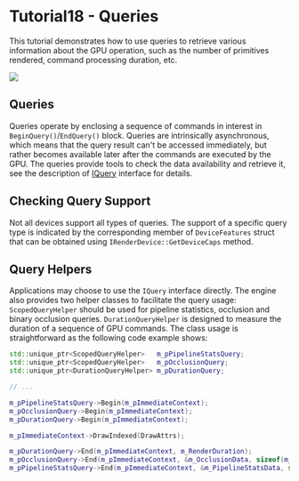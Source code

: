 # Tutorial18 - Queries

This tutorial demonstrates how to use queries to retrieve various information about
the GPU operation, such as the number of primitives rendered, command processing duration, etc.

![](Animation_Large.gif)

## Queries

Queries operate by enclosing a sequence of commands in interest in `BeginQuery()`/`EndQuery()` block.
Queries are intrinsically asynchronous, which means that the query result can't be accessed immediately,
but rather becomes available later after the commands are executed by the GPU. The queries provide tools
to check the data availability and retrieve it, see the description of
[IQuery](https://github.com/DiligentGraphics/DiligentCore/blob/master/Graphics/GraphicsEngine/interface/Query.h)
interface for details.

## Checking Query Support

Not all devices support all types of queries. The support of a specific query type is indicated
by the corresponding member of `DeviceFeatures` struct that can be obtained using `IRenderDevice::GetDeviceCaps` method.

## Query Helpers

Applications may choose to use the `IQuery` interface directly. The engine also provides two helper classes to
facilitate the query usage: `ScopedQueryHelper` should be used for pipeline statistics, occlusion and binary occlusion queries.
`DurationQueryHelper` is designed to measure the duration of a sequence of GPU commands. The class usage is straightforward as the
following code example shows:

```cpp
std::unique_ptr<ScopedQueryHelper>   m_pPipelineStatsQuery;
std::unique_ptr<ScopedQueryHelper>   m_pOcclusionQuery;
std::unique_ptr<DurationQueryHelper> m_pDurationQuery;

// ...

m_pPipelineStatsQuery->Begin(m_pImmediateContext);
m_pOcclusionQuery->Begin(m_pImmediateContext);
m_pDurationQuery->Begin(m_pImmediateContext);

m_pImmediateContext->DrawIndexed(DrawAttrs);

m_pDurationQuery->End(m_pImmediateContext, m_RenderDuration);
m_pOcclusionQuery->End(m_pImmediateContext, &m_OcclusionData, sizeof(m_OcclusionData));
m_pPipelineStatsQuery->End(m_pImmediateContext, &m_PipelineStatsData, sizeof(m_PipelineStatsData));
```
